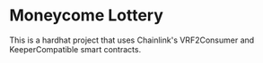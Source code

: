 # Moneycome Lottery

This is a hardhat project that uses Chainlink's VRF2Consumer and KeeperCompatible smart contracts.
